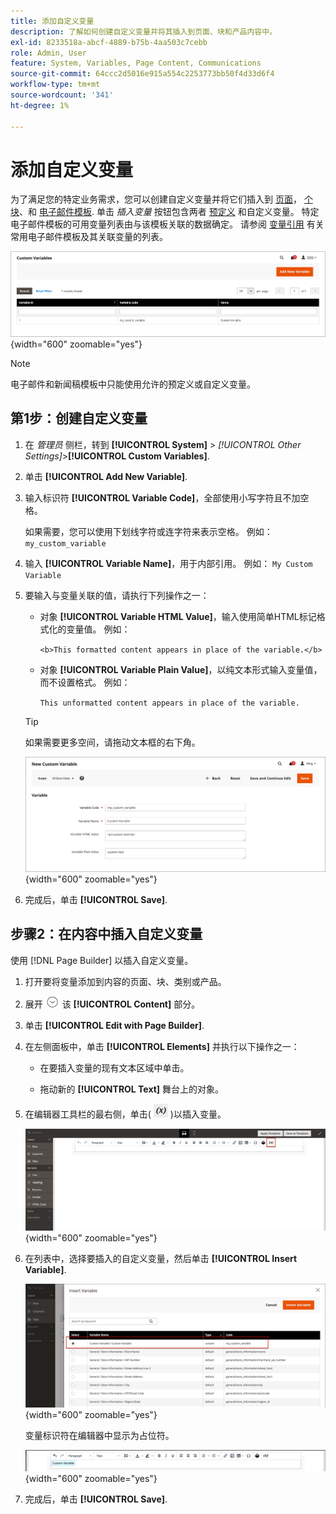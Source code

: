 ```yaml
---
title: 添加自定义变量
description: 了解如何创建自定义变量并将其插入到页面、块和产品内容中。
exl-id: 8233518a-abcf-4889-b75b-4aa503c7cebb
role: Admin, User
feature: System, Variables, Page Content, Communications
source-git-commit: 64ccc2d5016e915a554c2253773bb50f4d33d6f4
workflow-type: tm+mt
source-wordcount: '341'
ht-degree: 1%

---
```


# 添加自定义变量

为了满足您的特定业务需求，您可以创建自定义变量并将它们插入到 [页面](../content-design/pages.md)， [个块](../content-design/blocks.md)、和 [电子邮件模板](email-templates.md). 单击 _插入变量_ 按钮包含两者 [预定义](variables-predefined.md) 和自定义变量。 特定电子邮件模板的可用变量列表由与该模板关联的数据确定。 请参阅 [变量引用](variables-reference.md) 有关常用电子邮件模板及其关联变量的列表。

![自定义变量](./assets/variables-custom.png){width="600" zoomable="yes"}

>[!NOTE]
>
>电子邮件和新闻稿模板中只能使用允许的预定义或自定义变量。

## 第1步：创建自定义变量

1. 在 _管理员_ 侧栏，转到 **[!UICONTROL System]** > _[!UICONTROL Other Settings]_>**[!UICONTROL Custom Variables]**.

1. 单击 **[!UICONTROL Add New Variable]**.

1. 输入标识符 **[!UICONTROL Variable Code]**，全部使用小写字符且不加空格。

   如果需要，您可以使用下划线字符或连字符来表示空格。 例如： `my_custom_variable`

1. 输入 **[!UICONTROL Variable Name]**，用于内部引用。 例如： `My Custom Variable`

1. 要输入与变量关联的值，请执行下列操作之一：

   - 对象 **[!UICONTROL Variable HTML Value]**，输入使用简单HTML标记格式化的变量值。 例如：

     `<b>This formatted content appears in place of the variable.</b>`

   - 对象 **[!UICONTROL Variable Plain Value]**，以纯文本形式输入变量值，而不设置格式。 例如：

     `This unformatted content appears in place of the variable.`

   >[!TIP]
   >
   >如果需要更多空间，请拖动文本框的右下角。

   ![新建自定义变量](./assets/variable-custom-add.png){width="600" zoomable="yes"}

1. 完成后，单击 **[!UICONTROL Save]**.

## 步骤2：在内容中插入自定义变量

使用 [!DNL Page Builder] 以插入自定义变量。

1. 打开要将变量添加到内容的页面、块、类别或产品。

1. 展开 ![扩展选择器](../assets/icon-display-expand.png) 该 **[!UICONTROL Content]** 部分。

1. 单击 **[!UICONTROL Edit with Page Builder]**.

1. 在左侧面板中，单击 **[!UICONTROL Elements]** 并执行以下操作之一：

   - 在要插入变量的现有文本区域中单击。

   - 拖动新的 **[!UICONTROL Text]** 舞台上的对象。

1. 在编辑器工具栏的最右侧，单击( ![插入变量](./assets/editor-btn-insert-variable.png) )以插入变量。

   ![[!DNL Page Builder] 暂存和面板](./assets/variable-custom-pagebuilder-stage.png){width="600" zoomable="yes"}

1. 在列表中，选择要插入的自定义变量，然后单击 **[!UICONTROL Insert Variable]**.

   ![新建自定义变量](./assets/variable-custom-insert-select.png){width="600" zoomable="yes"}

   变量标识符在编辑器中显示为占位符。

   ![[!DNL Page Builder] 阶段 — 变量占位符](./assets/pagebuilder-variable-inserted.png){width="600" zoomable="yes"}

1. 完成后，单击 **[!UICONTROL Save]**.
